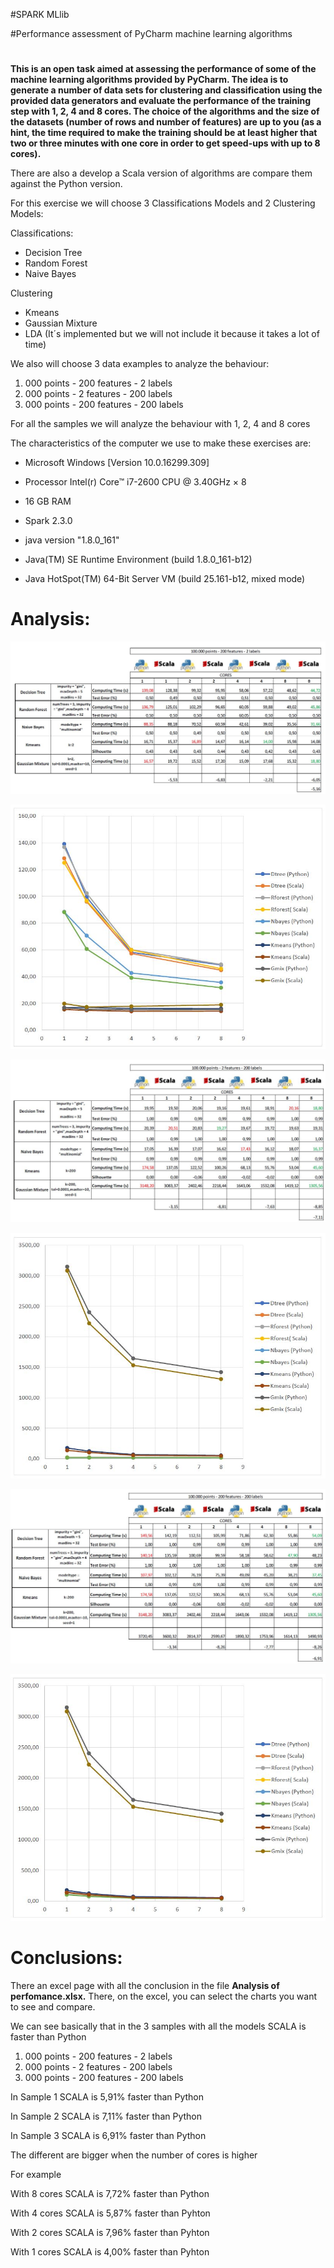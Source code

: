 #SPARK MLlib

#Performance assessment of PyCharm machine learning algorithms

#

**This is an open task aimed at assessing the performance of some of the machine learning algorithms provided by PyCharm. The idea is to generate a number of data sets for clustering and classification using the provided data generators and evaluate the performance of the training step with 1, 2, 4 and 8 cores. The choice of the algorithms and the size of the datasets (number of rows and number of features) are up to you (as a hint, the time required to make the training should be at least higher that two or three minutes with one core in order to get speed-ups with up to 8 cores).**

There are also a develop a Scala version of algorithms are compare them against the Python version. 


For this exercise we will choose 3 Classifications Models and 2 Clustering Models:

Classifications:

- Decision Tree
- Random Forest
- Naive Bayes

Clustering

- Kmeans
- Gaussian Mixture
- LDA (It´s implemented but we will not include it because it takes a lot of time)

We also will choose 3 data examples to analyze the behaviour:

1. 000 points - 200 features - 2 labels
2. 000 points - 2 features - 200 labels
3. 000 points - 200 features - 200 labels

For all the samples we will analyze the behaviour with 1, 2, 4 and 8 cores

The characteristics of the computer we use to make these exercises are:

- Microsoft Windows [Version 10.0.16299.309]
- Processor Intel(r) Core™ i7-2600 CPU @ 3.40GHz × 8
- 16 GB RAM
- Spark 2.3.0
- java version &quot;1.8.0\_161&quot;

- Java(TM) SE Runtime Environment (build 1.8.0\_161-b12)
- Java HotSpot(TM) 64-Bit Server VM (build 25.161-b12, mixed mode)

# Analysis:

![Final chart](./pictures/image1.JPG "Final result")

![Final chart](./pictures/image2.JPG "Final result")

![Final chart](./pictures/image3.JPG "Final result")

![Final chart](./pictures/image4.JPG "Final result")

![Final chart](./pictures/image5.JPG "Final result")

![Final chart](./pictures/image6.JPG "Final result")


# Conclusions:

There an excel page with all the conclusion in the file **Analysis of perfomance.xlsx.** There, on the excel, you can select the charts you want to see and compare.

We can see basically that in the 3 samples with all the models SCALA is faster than Python

1. 000 points - 200 features - 2 labels
2. 000 points - 2 features - 200 labels
3. 000 points - 200 features - 200 labels

In Sample 1 SCALA is 5,91% faster than Python

In Sample 2 SCALA is 7,11% faster than Python

In Sample 3 SCALA is 6,91% faster than Python

The different are bigger when the number of cores is higher

For example

With 8 cores SCALA is 7,72% faster than Python

With 4 cores SCALA is 5,87% faster than Pyhton

With 2 cores SCALA is 7,96% faster than Pyhton

With 1 cores SCALA is 4,00% faster than Pyhton
